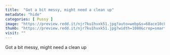```yaml
---
title:  "Got a bit messy, might need a clean up"
metadate: "hide"
categories: [ Pussy ]
image: "https://preview.redd.it/njr7ku1hvxk51.jpg?auto=webp&s=68ace10c800ccb9054dba86fb15c7ae8ba61da79"
thumb: "https://preview.redd.it/njr7ku1hvxk51.jpg?width=1080&crop=smart&auto=webp&s=4146cc957a2fa67fa6c8f747d9ce689b85ce301f"
visit: ""
---
```

Got a bit messy, might need a clean up
